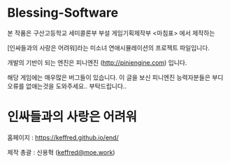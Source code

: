 # Blessing-Software

본 작품은 구산고등학교 세미콜론부 부설 게임기획제작부 <마침표> 에서 제작하는 

[인싸들과의 사랑은 어려워]라는 미소녀 연애시뮬레이션의 프로젝트 파일입니다.

개발의 기반이 되는 엔진은 피니엔진 (http://piniengine.com) 입니다.

해당 게임에는 매우많은 버그들이 있습니다. 이 글을 보신 피니엔진 능력자분들은 부디 오류를 없애는것을 도와주세요.. 부탁드립니다..

# 인싸들과의 사랑은 어려워

홈페이지 : https://keffred.github.io/end/

제작 총괄 : 신용혁 (keffred@moe.work)
